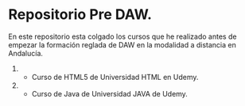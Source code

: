 # Repositorio Pre DAW.

En este repositorio esta colgado los cursos que he realizado antes de empezar la formación reglada de DAW en la modalidad a distancia en Andalucía.

1. - Curso de HTML5 de Universidad HTML en Udemy.
2. - Curso de Java de Universidad JAVA de Udemy.
